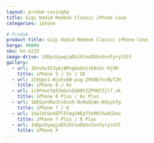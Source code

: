 ```yaml
---
layout: produk-casinghp
title: Gigi Hadid Reebok Classic iPhone Case
categories: iphone

# Produk
product-title: Gigi Hadid Reebok Classic iPhone Case
harga: 90000
sku: hn-4233
image-drive: 1UDpsUywqjaDk1hCnoOUkv5vnfyrylGtF
gallery:
  - url: 1hnvhL6S3ymjBPngboUo1i60sGr-9j9R-
    title: iPhone 5 / 5s / SE
  - url: 1S9opx1-Wjo5vGW-pug-Z9SNEfncByT2H
    title: iPhone 6 / 6s
  - url: 1i9FnwcYp52mGzoIU88t2ZPXNfZjl7_ok
    title: iPhone 6 Plus / 6s Plus
  - url: 1bEGyeVKwJCvOvz5-8s9udLWx-K0sykTg
    title: iPhone 7 / 8
  - url: 1XwlUCGo4EPlFCmgVAEpT3zR0lhwXCDeo
    title: iPhone 7 Plus / 8 Plus
  - url: 1UDpsUywqjaDk1hCnoOUkv5vnfyrylGtF
    title: iPhone X
---
```

